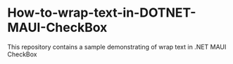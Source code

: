 # How-to-wrap-text-in-DOTNET-MAUI-CheckBox
This repository contains a sample demonstrating of wrap text in .NET MAUI CheckBox
